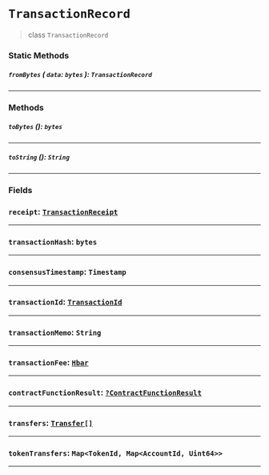 # `TransactionRecord`

> class `TransactionRecord`

### Static Methods

##### `fromBytes` ( `data`: `bytes` ): `TransactionRecord`

---

### Methods

##### `toBytes` (): `bytes`

---

##### `toString` (): `String`

---

### Fields

### `receipt`: [`TransactionReceipt`](reference/core/TransactionReceipt.md)

---

### `transactionHash`: `bytes`

---

### `consensusTimestamp`: `Timestamp`

---

### `transactionId`: [`TransactionId`](reference/core/TransactionId.md)

---

### `transactionMemo`: `String`

---

### `transactionFee`: [`Hbar`](reference/Hbar.md)

---

### `contractFunctionResult`: [`?ContractFunctionResult`](reference/contract/ContractFunctionResult.md)

---

### `transfers`: [`Transfer[]`](reference/Transfer.md)

---

### `tokenTransfers`: `Map<TokenId, Map<AccountId, Uint64>>`

---
